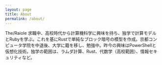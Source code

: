 ```yaml
---
layout: page
title: About
permalink: /about/
---
```


The/Raiole 求職中、高校時代から計算機科学に興味を持ち、独学で計算モデルとRubyを学ぶ。これを基にRustで単純なブロック暗号の模型を作成。京都コンピュータ学院を中退後、大学に籍を移し、勉強中。昨今の興味はPowerShellと仮想化技術。独学の範囲は、ラムダ計算、Rust、代数学（高校範囲）、情報セキュリティなど。